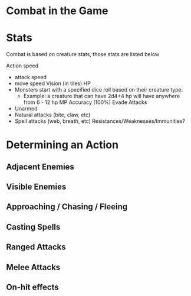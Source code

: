# Combat in the Game
# Stats
Combat is based on creature stats, those stats are listed below

Action speed
  - attack speed
  - move speed
Vision (in tiles)
HP
  - Monsters start with a specified dice roll based on their creature type. 
    - Example: a creature that can have 2d4+4 hp will have anywhere from 6 - 12 hp 
MP
Accuracy (100%)
Evade
Attacks
- Unarmed
- Natural attacks (bite, claw, etc)
- Spell attacks (web, breath, etc)
Resistances/Weaknesses/Immunities?

# Determining an Action
## Adjacent Enemies
## Visible Enemies
## Approaching / Chasing / Fleeing
## Casting Spells
## Ranged Attacks
## Melee Attacks
## On-hit effects
